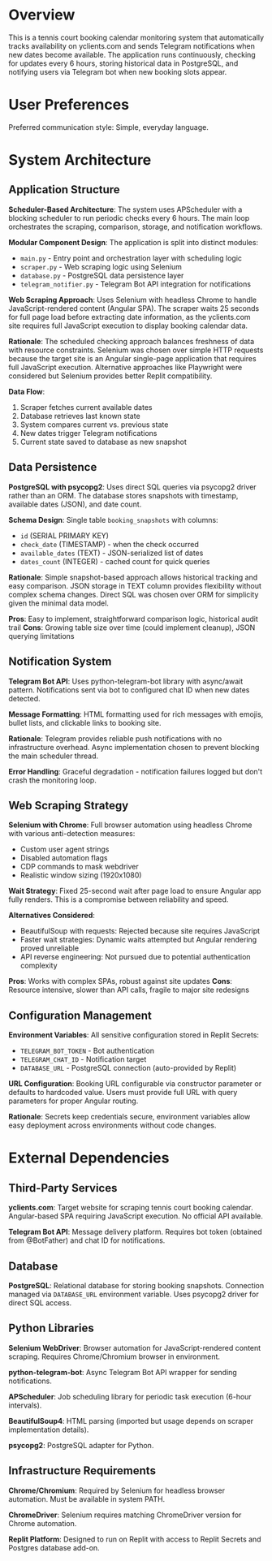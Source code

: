 # Overview

This is a tennis court booking calendar monitoring system that automatically tracks availability on yclients.com and sends Telegram notifications when new dates become available. The application runs continuously, checking for updates every 6 hours, storing historical data in PostgreSQL, and notifying users via Telegram bot when new booking slots appear.

# User Preferences

Preferred communication style: Simple, everyday language.

# System Architecture

## Application Structure

**Scheduler-Based Architecture**: The system uses APScheduler with a blocking scheduler to run periodic checks every 6 hours. The main loop orchestrates the scraping, comparison, storage, and notification workflows.

**Modular Component Design**: The application is split into distinct modules:
- `main.py` - Entry point and orchestration layer with scheduling logic
- `scraper.py` - Web scraping logic using Selenium
- `database.py` - PostgreSQL data persistence layer
- `telegram_notifier.py` - Telegram Bot API integration for notifications

**Web Scraping Approach**: Uses Selenium with headless Chrome to handle JavaScript-rendered content (Angular SPA). The scraper waits 25 seconds for full page load before extracting date information, as the yclients.com site requires full JavaScript execution to display booking calendar data.

**Rationale**: The scheduled checking approach balances freshness of data with resource constraints. Selenium was chosen over simple HTTP requests because the target site is an Angular single-page application that requires full JavaScript execution. Alternative approaches like Playwright were considered but Selenium provides better Replit compatibility.

**Data Flow**: 
1. Scraper fetches current available dates
2. Database retrieves last known state
3. System compares current vs. previous state
4. New dates trigger Telegram notifications
5. Current state saved to database as new snapshot

## Data Persistence

**PostgreSQL with psycopg2**: Uses direct SQL queries via psycopg2 driver rather than an ORM. The database stores snapshots with timestamp, available dates (JSON), and date count.

**Schema Design**: Single table `booking_snapshots` with columns:
- `id` (SERIAL PRIMARY KEY)
- `check_date` (TIMESTAMP) - when the check occurred
- `available_dates` (TEXT) - JSON-serialized list of dates
- `dates_count` (INTEGER) - cached count for quick queries

**Rationale**: Simple snapshot-based approach allows historical tracking and easy comparison. JSON storage in TEXT column provides flexibility without complex schema changes. Direct SQL was chosen over ORM for simplicity given the minimal data model.

**Pros**: Easy to implement, straightforward comparison logic, historical audit trail
**Cons**: Growing table size over time (could implement cleanup), JSON querying limitations

## Notification System

**Telegram Bot API**: Uses python-telegram-bot library with async/await pattern. Notifications sent via bot to configured chat ID when new dates detected.

**Message Formatting**: HTML formatting used for rich messages with emojis, bullet lists, and clickable links to booking site.

**Rationale**: Telegram provides reliable push notifications with no infrastructure overhead. Async implementation chosen to prevent blocking the main scheduler thread.

**Error Handling**: Graceful degradation - notification failures logged but don't crash the monitoring loop.

## Web Scraping Strategy

**Selenium with Chrome**: Full browser automation using headless Chrome with various anti-detection measures:
- Custom user agent strings
- Disabled automation flags
- CDP commands to mask webdriver
- Realistic window sizing (1920x1080)

**Wait Strategy**: Fixed 25-second wait after page load to ensure Angular app fully renders. This is a compromise between reliability and speed.

**Alternatives Considered**: 
- BeautifulSoup with requests: Rejected because site requires JavaScript
- Faster wait strategies: Dynamic waits attempted but Angular rendering proved unreliable
- API reverse engineering: Not pursued due to potential authentication complexity

**Pros**: Works with complex SPAs, robust against site updates
**Cons**: Resource intensive, slower than API calls, fragile to major site redesigns

## Configuration Management

**Environment Variables**: All sensitive configuration stored in Replit Secrets:
- `TELEGRAM_BOT_TOKEN` - Bot authentication
- `TELEGRAM_CHAT_ID` - Notification target
- `DATABASE_URL` - PostgreSQL connection (auto-provided by Replit)

**URL Configuration**: Booking URL configurable via constructor parameter or defaults to hardcoded value. Users must provide full URL with query parameters for proper Angular routing.

**Rationale**: Secrets keep credentials secure, environment variables allow easy deployment across environments without code changes.

# External Dependencies

## Third-Party Services

**yclients.com**: Target website for scraping tennis court booking calendar. Angular-based SPA requiring JavaScript execution. No official API available.

**Telegram Bot API**: Message delivery platform. Requires bot token (obtained from @BotFather) and chat ID for notifications.

## Database

**PostgreSQL**: Relational database for storing booking snapshots. Connection managed via `DATABASE_URL` environment variable. Uses psycopg2 driver for direct SQL access.

## Python Libraries

**Selenium WebDriver**: Browser automation for JavaScript-rendered content scraping. Requires Chrome/Chromium browser in environment.

**python-telegram-bot**: Async Telegram Bot API wrapper for sending notifications.

**APScheduler**: Job scheduling library for periodic task execution (6-hour intervals).

**BeautifulSoup4**: HTML parsing (imported but usage depends on scraper implementation details).

**psycopg2**: PostgreSQL adapter for Python.

## Infrastructure Requirements

**Chrome/Chromium**: Required by Selenium for headless browser automation. Must be available in system PATH.

**ChromeDriver**: Selenium requires matching ChromeDriver version for Chrome automation.

**Replit Platform**: Designed to run on Replit with access to Replit Secrets and Postgres database add-on.